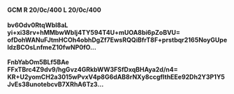#### GCM R 20/0c/400 L 20/0c/400
**bv6Odv0RtqWbl8aL**<br/>**yi+xi38rv+hMMbwWbIj4TY594T4U+mUOA8bi6pZoBVU=**<br/>**ofDohWANuFJtmHCOh4obhDgZf7EwsRQQiBfrT8F+prstbqr2165NoyGUpeldzBCOsLnfmeZ10fwNP0fO...**<br/><br/>
**FnbYabOm5BLf5BAe**<br/>**FFxTBrc4Z9dv9/hgGvz4GRkbWW3FSfDxqBHAya2d/n4=**<br/>**KR+U2yomCH2a3015wPvxV4p8G6dAB8rNXy8ccgfIthEEe92Dh2Y3P1Y5JvEs38unotebcvB7XRhA6Tz3...**